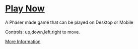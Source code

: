 # [Play Now](https://socialshapeinterspace.github.io/demo/client "Game Link")

A Phaser made game that can be played on Desktop or Mobile

Controls: up,down,left,right to move.

[More Information](https://socialshapeinterspace.github.io/)
